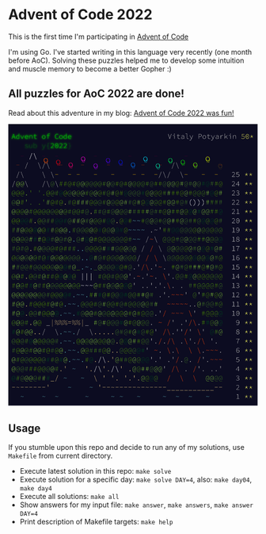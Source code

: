 # Advent of Code 2022

This is the first time I'm participating in [Advent of Code](https://adventofcode.com)

I'm using Go. I've started writing in this language very recently (one month
before AoC). Solving these puzzles helped me to develop some intuition and
muscle memory to become a better Gopher :)

## All puzzles for AoC 2022 are done!

Read about this adventure in my blog:
[Advent of Code 2022 was fun!](https://potyarkin.com/posts/2023/aoc2022/)

<!--
HOWTO: SVG screenshot of a web page
- Print to PDF
- Open PDF in Inkscape
- Edit and save to SVG
-->
<center>
<a href="https://potyarkin.com/posts/2023/aoc2022/">
<img alt="AoC 2022 stats for Vitaly Potyarkin" src="stars.svg"/>
</a>
</center>

## Usage

If you stumble upon this repo and decide to run any of my solutions,
use `Makefile` from current directory.

- Execute latest solution in this repo: `make solve`
- Execute solution for a specific day: `make solve DAY=4`, also: `make day04`, `make day4`
- Execute all solutions: `make all`
- Show answers for my input file: `make answer`, `make answers`, `make answer DAY=4`
- Print description of Makefile targets: `make help`
